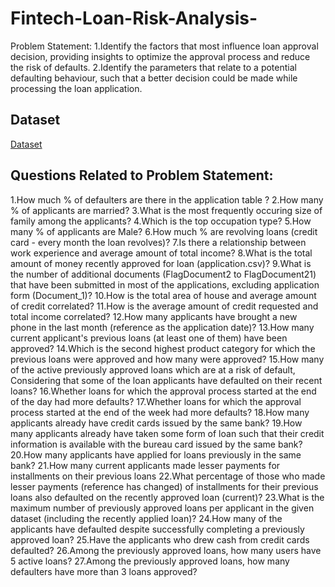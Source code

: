 # Fintech-Loan-Risk-Analysis-
Problem Statement:
1.Identify the factors that most influence loan approval decision, providing insights to optimize the approval process and reduce the risk of defaults. 2.Identify the parameters that relate to a potential defaulting behaviour, such that a better decision could be made while processing the loan application.

## Dataset
<a href="https://s3.ap-south-1.amazonaws.com/new-assets.ccbp.in/frontend/content/data-analytics/Datasets_DA_Track/Capstone_2B_Dataset.zip"> Dataset</a>


## Questions Related to Problem Statement:
1.How much % of defaulters are there in the application table ?
2.How many % of applicants are married?
3.What is the most frequently occuring size of family among the applicants?
4.Which is the top occupation type?
5.How many % of applicants are Male?
6.How much % are revolving loans (credit card - every month the loan revolves)?
7.Is there a relationship between work experience and average amount of total income?
8.What is the total amount of money recently approved for loan (application.csv)?
9.What is the number of additional documents (FlagDocument2 to FlagDocument21) that have been submitted in most of the applications, excluding application form (Document_1)?
10.How is the total area of house and average amount of credit correlated?
11.How is the average amount of credit requested and total income correlated?
12.How many applicants have brought a new phone in the last month (reference as the application date)?
13.How many current applicant's previous loans (at least one of them) have been approved?
14.Which is the second highest product category for which the previous loans were approved and how many were approved?
15.How many of the active previously approved loans which are at a risk of default, Considering that some of the loan applicants have defaulted on their recent loans?
16.Whether loans for which the approval process started at the end of the day had more defaults?
17.Whether loans for which the approval process started at the end of the week had more defaults?
18.How many applicants already have credit cards issued by the same bank?
19.How many applicants already have taken some form of loan such that their credit information is available with the bureau card issued by the same bank?
20.How many applicants have applied for loans previously in the same bank?
21.How many current applicants made lesser payments for installments on their previous loans
22.What percentage of those who made lesser payments (reference has changed) of  installments for their previous loans also defaulted on the recently approved loan (current)?
23.What is the maximum number of previously approved loans per applicant in the given dataset (including the recently applied loan)?
24.How many of the applicants have defaulted despite successfully completing a previously approved loan?
25.Have the applicants who drew cash from credit cards defaulted?
26.Among the previously approved loans, how many users have 5 active loans?
27.Among the previously approved loans, how many defaulters have more than 3 loans approved?
